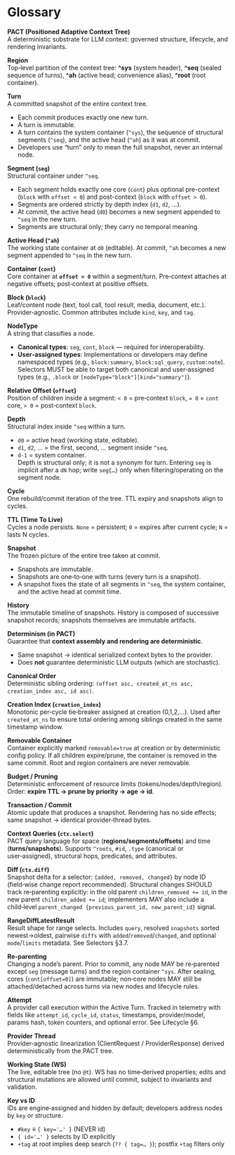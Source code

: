 # Glossary

**PACT (Positioned Adaptive Context Tree)**  
A deterministic substrate for LLM context: governed structure, lifecycle, and rendering invariants.

**Region**  
Top‑level partition of the context tree: **^sys** (system header), **^seq** (sealed sequence of turns), **^ah** (active head; convenience alias), **^root** (root container).

**Turn**  
A committed snapshot of the entire context tree.  
- Each commit produces exactly one new turn.  
- A turn is immutable.  
- A turn contains the system container (`^sys`), the sequence of structural segments (`^seq`), and the active head (`^ah`) as it was at commit.  
- Developers use “turn” only to mean the full snapshot, never an internal node.

**Segment (`seg`)**  
Structural container under `^seq`.  
- Each segment holds exactly one core (`cont`) plus optional pre-context (`block` with `offset < 0`) and post-context (`block` with `offset > 0`).  
- Segments are ordered strictly by depth index (`d1`, `d2`, …).  
- At commit, the active head (`d0`) becomes a new segment appended to `^seq` in the new turn.  
- Segments are structural only; they carry no temporal meaning.

**Active Head (`^ah`)**  
The working state container at `d0` (editable). At commit, `^ah` becomes a new segment appended to `^seq` in the new turn.

**Container (`cont`)**  
Core container at **`offset = 0`** within a segment/turn. Pre‑context attaches at negative offsets; post‑context at positive offsets.

**Block (`block`)**  
Leaf/content node (text, tool call, tool result, media, document, etc.). Provider‑agnostic. Common attributes include `kind`, `key`, and `tag`.

**NodeType**  
A string that classifies a node.
- **Canonical types**: `seg`, `cont`, `block` — required for interoperability.  
- **User‑assigned types**: Implementations or developers may define namespaced types (e.g., `block:summary`, `block:sql_query`, `custom:note`).  
Selectors MUST be able to target both canonical and user‑assigned types (e.g., `.block` or `[nodeType="block"][kind="summary"]`).

**Relative Offset (`offset`)**  
Position of children inside a segment: `< 0` = pre‑context `block`, `= 0` = `cont` core, `> 0` = post‑context `block`.

**Depth**  
Structural index inside `^seq` within a turn.  
- `d0` = active head (working state, editable).  
- `d1`, `d2`, … = the first, second, … segment inside `^seq`.  
- `d-1` = system container.  
Depth is structural only; it is not a synonym for turn.
Entering `seg` is implicit after a `dN` hop; write `seg{…}` only when filtering/operating on the segment node.

**Cycle**  
One rebuild/commit iteration of the tree. TTL expiry and snapshots align to cycles.

**TTL (Time To Live)**  
Cycles a node persists. `None` = persistent; `0` = expires after current cycle; `N` = lasts N cycles.

**Snapshot**  
The frozen picture of the entire tree taken at commit.  
- Snapshots are immutable.  
- Snapshots are one‑to‑one with turns (every turn is a snapshot).  
- A snapshot fixes the state of all segments in `^seq`, the system container, and the active head at commit time.

**History**  
The immutable timeline of snapshots. History is composed of successive snapshot records; snapshots themselves are immutable artifacts.

**Determinism (in PACT)**  
Guarantee that **context assembly and rendering are deterministic**.  
- Same snapshot → identical serialized context bytes to the provider.  
- Does **not** guarantee deterministic LLM outputs (which are stochastic).

**Canonical Order**  
Deterministic sibling ordering: `(offset asc, created_at_ns asc, creation_index asc, id asc)`.

**Creation Index (`creation_index`)**  
Monotonic per‑cycle tie‑breaker assigned at creation (0,1,2,...). Used after `created_at_ns` to ensure total ordering among siblings created in the same timestamp window.

**Removable Container**  
Container explicitly marked `removable=true` at creation or by deterministic config policy. If all children expire/prune, the container is removed in the same commit. Root and region containers are never removable.

**Budget / Pruning**  
Deterministic enforcement of resource limits (tokens/nodes/depth/region). Order: **expire TTL → prune by priority → age → id**.

**Transaction / Commit**  
Atomic update that produces a snapshot. Rendering has no side effects; same snapshot → identical provider‑thread bytes.

**Context Queries (`ctx.select`)**  
PACT query language for space (**regions/segments/offsets**) and time (**turns/snapshots**). Supports `^roots`, `#id`, `.type` (canonical or user‑assigned), structural hops, predicates, and attributes.

**Diff (`ctx.diff`)**  
Snapshot delta for a selector: `{added, removed, changed}` by node ID (field‑wise change report recommended). Structural changes SHOULD track re‑parenting explicitly: in the old parent `children_removed += id`, in the new parent `children_added += id`; implementers MAY also include a child‑level `parent_changed {previous_parent_id, new_parent_id}` signal.

**RangeDiffLatestResult**  
Result shape for range selects. Includes `query`, resolved `snapshots` sorted newest→oldest, pairwise `diffs` with `added`/`removed`/`changed`, and optional `mode`/`limits` metadata. See Selectors §3.7.

**Re‑parenting**  
Changing a node’s parent. Prior to commit, any node MAY be re‑parented except `seg` (message turns) and the region container `^sys`. After sealing, cores (`cont[offset=0]`) are immutable; non‑core nodes MAY still be attached/detached across turns via new nodes and lifecycle rules.

**Attempt**  
A provider call execution within the Active Turn. Tracked in telemetry with fields like `attempt_id`, `cycle_id`, `status`, timestamps, provider/model, params hash, token counters, and optional error. See Lifecycle §6.

**Provider Thread**  
Provider‑agnostic linearization (ClientRequest / ProviderResponse) derived deterministically from the PACT tree.

**Working State (WS)**  
The live, editable tree (no `@t`). WS has no time‑derived properties; edits and structural mutations are allowed until commit, subject to invariants and validation.

**Key vs ID**  
IDs are engine‑assigned and hidden by default; developers address nodes by `key` or structure.  
- `#key` ≡ `{ key='…' }` (NEVER id)  
- `{ id='…' }` selects by ID explicitly  
- `+tag` at root implies deep search (`?? { tag=… }`); postfix `+tag` filters only
